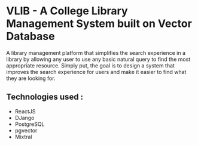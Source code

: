 # VLIB - A College Library Management System built on Vector Database
A library management platform that simplifies the search experience in a library by allowing any user to use any basic natural query to find the most appropriate resource. Simply put, the goal is to design a system that improves the search experience for users and make it easier to find what they are looking for.

## Technologies used :
- ReactJS
- DJango
- PostgreSQL
- pgvector
- Mixtral
